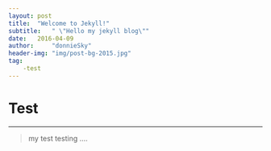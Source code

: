 ```yaml
---
layout: post
title:  "Welcome to Jekyll!"
subtitle:   " \"Hello my jekyll blog\""
date:   2016-04-09
author:     "donnieSky"
header-img: "img/post-bg-2015.jpg"
tag:
	-test
---
```


# Test

----

> my test
> testing ....